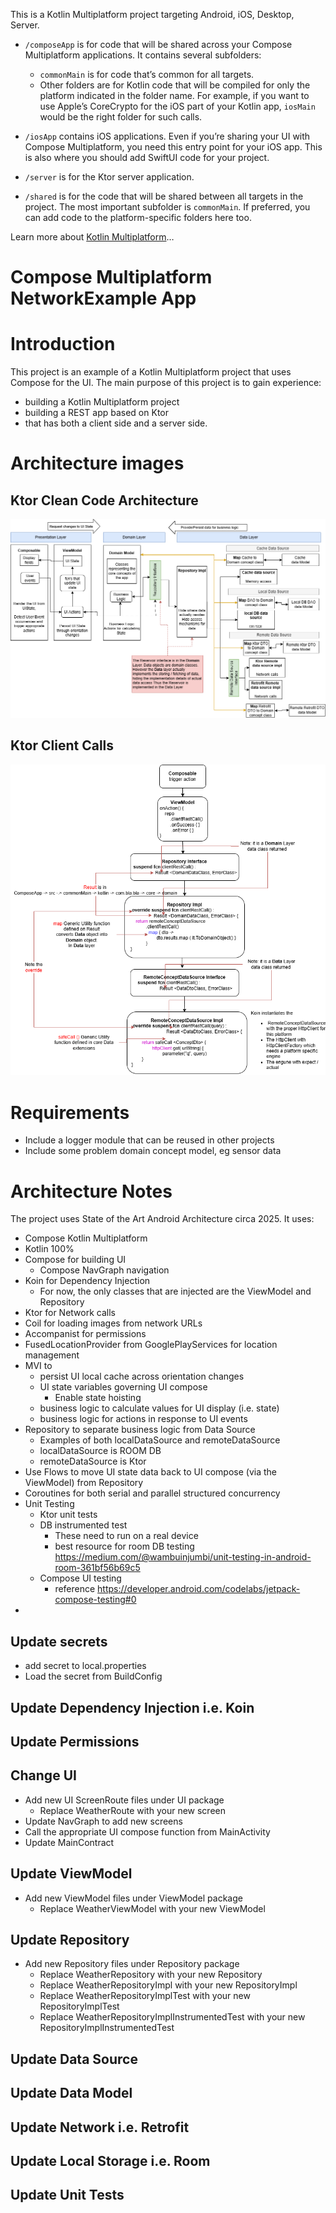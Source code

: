 This is a Kotlin Multiplatform project targeting Android, iOS, Desktop, Server.

* `/composeApp` is for code that will be shared across your Compose Multiplatform applications.
  It contains several subfolders:
  - `commonMain` is for code that’s common for all targets.
  - Other folders are for Kotlin code that will be compiled for only the platform indicated in the folder name.
    For example, if you want to use Apple’s CoreCrypto for the iOS part of your Kotlin app,
    `iosMain` would be the right folder for such calls.

* `/iosApp` contains iOS applications. Even if you’re sharing your UI with Compose Multiplatform, 
  you need this entry point for your iOS app. This is also where you should add SwiftUI code for your project.

* `/server` is for the Ktor server application.

* `/shared` is for the code that will be shared between all targets in the project.
  The most important subfolder is `commonMain`. If preferred, you can add code to the platform-specific folders here too.


Learn more about [Kotlin Multiplatform](https://www.jetbrains.com/help/kotlin-multiplatform-dev/get-started.html)…

# Compose Multiplatform NetworkExample App

# Introduction

This project is an example of a Kotlin Multiplatform project that uses Compose for the UI. 
The main purpose of this project is to gain experience:
* building a Kotlin Multiplatform project
* building a REST app based on Ktor 
* that has both a client side and a server side.

# Architecture images

## Ktor Clean Code Architecture

![Clean Code Architecture](images/ktor_clean_code_architecture.png)

## Ktor Client Calls

![Kotlin Ktor Client Calls](images/ktor_client_calls.png)

# Requirements
* Include a logger module that can be reused in other projects
* Include some problem domain concept model, eg sensor data

# Architecture Notes
The project uses State of the Art Android Architecture circa 2025. It uses:
* Compose Kotlin Multiplatform
* Kotlin 100%
* Compose for building UI
  * Compose NavGraph navigation
* Koin for Dependency Injection
  * For now, the only classes that are injected are the ViewModel and Repository
* Ktor for Network calls
* Coil for loading images from network URLs
* Accompanist for permissions
* FusedLocationProvider from GooglePlayServices for location management
* MVI to
  * persist UI local cache across orientation changes
  * UI state variables governing UI compose
    * Enable state hoisting
  * business logic to calculate values for UI display (i.e. state)
  * business logic for actions in response to UI events
* Repository to separate business logic from Data Source
  * Examples of both localDataSource and remoteDataSource
  * localDataSource is ROOM DB
  * remoteDataSource is Ktor
* Use Flows to move UI state data back to UI compose (via the ViewModel) from Repository
* Coroutines for both serial and parallel structured concurrency
* Unit Testing
  * Ktor unit tests
  * DB instrumented test 
    * These need to run on a real device
    * best resource for room DB testing https://medium.com/@wambuinjumbi/unit-testing-in-android-room-361bf56b69c5
  * Compose UI testing
    * reference https://developer.android.com/codelabs/jetpack-compose-testing#0
*

## Update secrets
* add secret to local.properties
* Load the secret from BuildConfig

## Update Dependency Injection i.e. Koin

## Update Permissions

## Change UI
* Add new UI ScreenRoute files under UI package
  * Replace WeatherRoute with your new screen
* Update NavGraph to add new screens
* Call the appropriate UI compose function from MainActivity
* Update MainContract

## Update ViewModel
* Add new ViewModel files under ViewModel package
  * Replace WeatherViewModel with your new ViewModel

## Update Repository

* Add new Repository files under Repository package
  * Replace WeatherRepository with your new Repository
  * Replace WeatherRepositoryImpl with your new RepositoryImpl
  * Replace WeatherRepositoryImplTest with your new RepositoryImplTest
  * Replace WeatherRepositoryImplInstrumentedTest with your new RepositoryImplInstrumentedTest

## Update Data Source

## Update Data Model

## Update Network i.e. Retrofit

## Update Local Storage i.e. Room

## Update Unit Tests